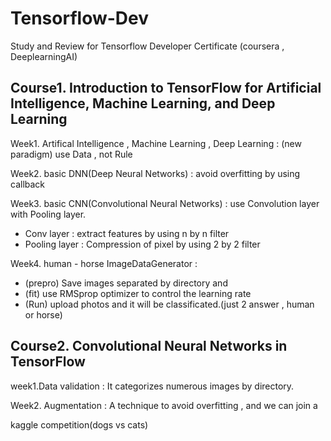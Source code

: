 # Tensorflow-Dev
Study and Review  for Tensorflow Developer Certificate (coursera , DeeplearningAI)

<h2>Course1. Introduction to TensorFlow for Artificial Intelligence, Machine Learning, and Deep Learning </h2>

Week1. Artifical Intelligence , Machine Learning , Deep Learning : (new paradigm) use Data , not Rule 

Week2. basic DNN(Deep Neural Networks) : avoid overfitting by using callback

Week3. basic CNN(Convolutional Neural Networks) : use Convolution layer with Pooling layer. 
- Conv layer : extract features by using n by n filter 
- Pooling layer : Compression of pixel by using 2 by 2 filter

Week4. human - horse ImageDataGenerator : 
- (prepro) Save images separated by directory and 
- (fit) use RMSprop optimizer to control the learning rate
- (Run) upload photos and it will be classificated.(just 2 answer , human or horse)


<h2>Course2. Convolutional Neural Networks in TensorFlow </h2>

week1.Data validation : It categorizes numerous images by directory.

Week2. Augmentation : A technique to avoid overfitting , and we can join a <div src="https://www.kaggle.com/c/dogs-vs-cats/">kaggle competition(dogs vs cats)</div>
